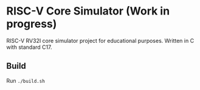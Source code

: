 # RISC-V Core Simulator (Work in progress)

RISC-V RV32I core simulator project for educational purposes.
Written in C with standard C17.

## Build
Run
`./build.sh`